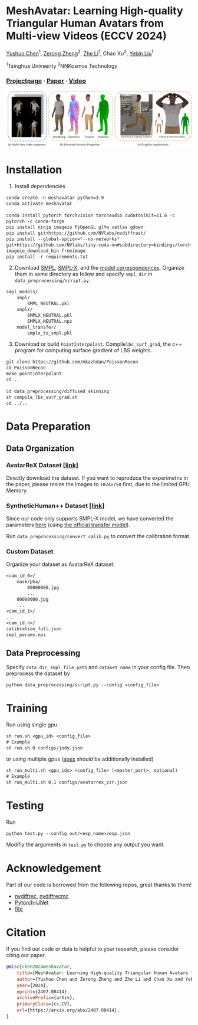 # MeshAvatar: Learning High-quality Triangular Human Avatars from Multi-view Videos (ECCV 2024)

[Yushuo Chen](https://shad0wta9.github.io/)<sup>1</sup>, [Zerong Zheng](https://zhengzerong.github.io/)<sup>2</sup>, [Zhe Li](https://lizhe00.github.io/)<sup>1</sup>, Chao Xu<sup>2</sup>, [Yebin Liu](https://www.liuyebin.com)<sup>1</sup>

<sup>1</sup>Tsinghua Univserity <sup>2</sup>NNKosmos Technology

### [Projectpage](https://shad0wta9.github.io/meshavatar-page/) · [Paper](https://arxiv.org/pdf/2407.08414) · [Video](https://youtu.be/Kpbpujkh2iI)

![teaser](./figures/teaser.png)

# Installation
1. Install dependencies
```
conda create -n meshavatar python=3.9
conda activate meshavatar

conda install pytorch torchvision torchaudio cudatoolkit=11.6 -c pytorch -c conda-forge
pip install ninja imageio PyOpenGL glfw xatlas gdown
pip install git+https://github.com/NVlabs/nvdiffrast/
pip install --global-option="--no-networks" git+https://github.com/NVlabs/tiny-cuda-nn#subdirectory=bindings/torch
imageio_download_bin freeimage
pip install -r requirements.txt
```

2. Download [SMPL](https://smpl.is.tue.mpg.de/), [SMPL-X](https://smpl-x.is.tue.mpg.de/), and the [model correspondences](https://smpl-x.is.tue.mpg.de/). Organize them in some directory as follow and specify `smpl_dir` in `data_preprocessing/script.py`.
```
smpl_models/
    smpl/
        SMPL_NEUTRAL.pkl
    smplx/
        SMPLX_NEUTRAL.pkl
        SMPLX_NEUTRAL.npz
    model_transfer/
        smplx_to_smpl.pkl
```

3. Download or build `PointInterpolant`. Compile`lbs_surf_grad`, the c++ program for computing surface gradient of LBS weights.
```
git clone https://github.com/mkazhdan/PoissonRecon
cd PoissonRecon
make pointinterpolant
cd ..

cd data_preprocessing/diffused_skinning
sh compile_lbs_surf_grad.sh
cd ../..
```

# Data Preparation

## Data Organization

### AvatarReX Dataset [[link]](https://github.com/lizhe00/AnimatableGaussians/blob/master/AVATARREX_DATASET.md)
Directly download the dataset. If you want to reproduce the experimetns in the paper, please resize the images to `1024x750` first, due to the limited GPU Memory.

### SyntheticHuman++ Dataset [[link]](https://github.com/zju3dv/animatable_nerf)
Since our code only supports SMPL-X model, we have converted the parameters [here](https://drive.google.com/drive/folders/1DRlVlb618zVNfFm7bEgRbafUndJVnrB9?usp=sharing) (using [the official transfer model](https://github.com/vchoutas/smplx/tree/main/transfer_model)).

Run `data_preprocessing/convert_calib.py` to convert the calibration format.

### Custom Dataset
Organize your dataset as AvatarReX dataset:
```
<cam_id_0>/
    mask/pha/
        00000000.jpg
        ...
    00000000.jpg
    ...
<cam_id_1>/
...
<cam_id_n>/
calibration_full.json
smpl_params.npz
```

## Data Preprocessing
Specify `data_dir`, `smpl_file_path` and `dataset_name` in your config file. Then preprocess the dataset by
```
python data_preprocessing/script.py --config <config_file>
```

# Training

Run using single gpu
```
sh run.sh <gpu_id> <config_file>
# Example
sh run.sh 0 configs/jody.json
```
or using multiple gpus ([apex](https://github.com/NVIDIA/apex) should be additionally installed)
```
sh run_multi.sh <gpu_ids> <config_file> (<master_port>, optional)
# Example
sh run_multi.sh 0,1 configs/avatarrex_zzr.json
```
# Testing
Run
```
python test.py --config out/<exp_name>/exp.json
```
Modifiy the arguments in `test.py` to choose any output you want.

# Acknowledgement
Part of our code is borrowed from the following repos, great thanks to them!

* [nvdiffrec](https://github.com/NVlabs/nvdiffrec), [nvdiffrecmc](https://github.com/NVlabs/nvdiffrecmc)
* [Pytorch-UNet](https://github.com/milesial/Pytorch-UNet)
* [fite](https://github.com/jsnln/fite)

# Citation
If you find our code or data is helpful to your research, please consider citing our paper.
```bibtex
@misc{chen2024meshavatar,
    title={MeshAvatar: Learning High-quality Triangular Human Avatars from Multi-view Videos}, 
    author={Yushuo Chen and Zerong Zheng and Zhe Li and Chao Xu and Yebin Liu},
    year={2024},
    eprint={2407.08414},
    archivePrefix={arXiv},
    primaryClass={cs.CV},
    url={https://arxiv.org/abs/2407.08414}, 
} 
```
